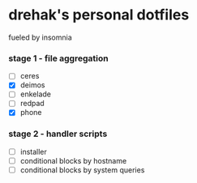 # drehak's personal dotfiles
fueled by insomnia

### stage 1 - file aggregation
- [ ] ceres
- [x] deimos
- [ ] enkelade
- [ ] redpad
- [x] phone

### stage 2 - handler scripts
- [ ] installer
- [ ] conditional blocks by hostname
- [ ] conditional blocks by system queries
